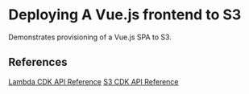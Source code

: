 # Deploying A Vue.js frontend to S3

Demonstrates provisioning of a Vue.js SPA to S3.

## References

[Lambda CDK API Reference](https://docs.aws.amazon.com/cdk/api/latest/docs/aws-lambda-readme.html)
[S3 CDK API Reference](https://docs.aws.amazon.com/cdk/api/latest/docs/aws-s3-readme.html)


